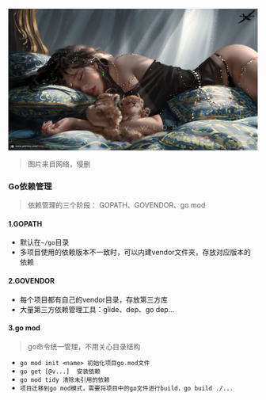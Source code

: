 ![wlop](./static/imgs/wlop-5se.jpg)

> 图片来自网络，侵删

### Go依赖管理
> 依赖管理的三个阶段： GOPATH、GOVENDOR、go mod

#### 1.GOPATH
- 默认在`~/go`目录
- 多项目使用的依赖版本不一致时，可以内建vendor文件夹，存放对应版本的依赖

#### 2.GOVENDOR
- 每个项目都有自己的vendor目录，存放第三方库
- 大量第三方依赖管理工具：glide、dep、go dep...

#### 3.go mod
> go命令统一管理，不用关心目录结构

- `go mod init <name> 初始化项目go.mod文件`
- `go get [@v...]  安装依赖`
- `go mod tidy 清除未引用的依赖`
- `项目迁移到go mod模式，需要将项目中的go文件进行build，go build ./...`
